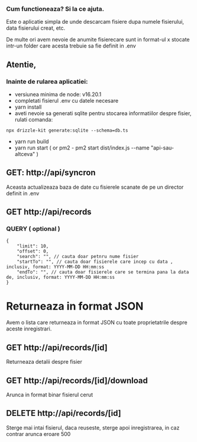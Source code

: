 ### Cum functioneaza? Si la ce ajuta.

Este o aplicatie simpla de unde descarcam fisiere dupa numele fisierului, data fisierului creat, etc.

De multe ori avem nevoie de anumite fisierecare sunt in format-ul x stocate intr-un folder care acesta trebuie sa fie
definit in .env

## Atentie,

### Inainte de rularea aplicatiei:

- versiunea minima de node: v16.20.1
- completati fisierul .env cu datele necesare
- yarn install
- aveti nevoie sa generati sqlite pentru stocarea informatiilor despre fisier, rulati comanda:

```
npx drizzle-kit generate:sqlite --schema=db.ts
```

- yarn run build
- yarn run start ( or pm2 - pm2 start dist/index.js --name "api-sau-altceva" )

## GET: http://api/syncron

Aceasta actualizeaza baza de date cu fisierele scanate de pe un director definit in .env

## GET http://api/records

### QUERY ( optional )

```
{
    "limit": 10,
    "offset": 0,
    "search": "", // cauta doar petnru nume fisier
    "startTo": "", // cauta doar fisierele care incep cu data , inclusiv, format: YYYY-MM-DD HH:mm:ss
    "endTo": "", // cauta doar fisierele care se termina pana la data de, inclusiv, format: YYYY-MM-DD HH:mm:ss
}
```

# Returneaza in format JSON

Avem o lista care returneaza in format JSON cu toate proprietatrile despre aceste inregistrari.

## GET http://api/records/[id]

Returneaza detalii despre fisier

## GET http://api/records/[id]/download

Arunca in format binar fisierul cerut

## DELETE http://api/records/[id]

Sterge mai intai fisierul, daca reuseste, sterge apoi inregistrarea, in caz contrar arunca eroare 500
